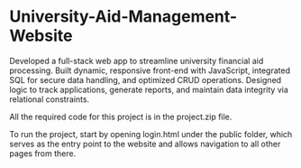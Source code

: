 # University-Aid-Management-Website
Developed a full-stack web app to streamline university financial aid processing. Built dynamic, responsive front-end with JavaScript, integrated SQL for secure data handling, and optimized CRUD operations. Designed logic to track applications, generate reports, and maintain data integrity via relational constraints.

All the required code for this project is in the project.zip file.

To run the project, start by opening login.html under the public folder, which serves as the entry point to the website and allows navigation to all other pages from there.
